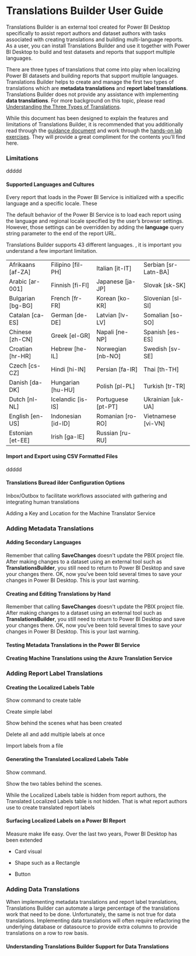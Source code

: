 # Translations Builder User Guide

Translations Builder is an external tool created for Power BI Desktop
specifically to assist report authors and dataset authors with tasks
associated with creating translations and building multi-language
reports. As a user, you can install Translations Builder and use it
together with Power BI Desktop to build and test datasets and reports
that support multiple languages.

There are three types of translations that come into play when
localizing Power BI datasets and building reports that support multiple
languages. Translations Builder helps to create and manage the first two
types of translations which are **metadata translations** and **report
label translations**. Translations Builder does not provide any
assistance with implementing **data translations**. For more background
on this topic, please read [Understanding the Three Types of
Translations](https://github.com/PowerBiDevCamp/TranslationsBuilder/blob/main/Docs/Building%20Multi-language%20Reports%20in%20Power%20BI.md#understanding-the-three-types-of-translations).

While this document has been designed to explain the features and
limitations of Translations Builder, it is recommended that you
additionally read through the [guidance
document](https://github.com/PowerBiDevCamp/TranslationsBuilder/blob/main/Docs/Building%20Multi-language%20Reports%20in%20Power%20BI.md)
and work through the [hands-on lab
exercises](https://github.com/PowerBiDevCamp/TranslationsBuilder/blob/main/Labs/Hands-on%20Lab%20-%20Building%20Multi-language%20Reports%20for%20Power%20BI.md).
They will provide a great compliment for the contents you’ll find here.

### Limitations

ddddd

#### Supported Languages and Cultures

Every report that loads in the Power BI Service is initialized with a
specific language and a specific locale. These

The default behavior of the Power BI Service is to load each report
using the language and regional locale specified by the user’s browser
settings. However, those settings can be overridden by adding the
**language** query string parameter to the end of the report URL.

Translations Builder supports 43 different languages. , it is important
you understand a few important limitation.

|                     |                      |                      |                        |
|---------------------|----------------------|----------------------|------------------------|
| Afrikaans \[af-ZA\] | Filipino \[fil-PH\]  | Italian \[it-IT\]    | Serbian \[sr-Latn-BA\] |
| Arabic \[ar-001\]   | Finnish \[fi-FI\]    | Japanese \[ja-JP\]   | Slovak \[sk-SK\]       |
| Bulgarian \[bg-BG\] | French \[fr-FR\]     | Korean \[ko-KR\]     | Slovenian \[sl-SI\]    |
| Catalan \[ca-ES\]   | German \[de-DE\]     | Latvian \[lv-LV\]    | Somalian \[so-SO\]     |
| Chinese \[zh-CN\]   | Greek \[el-GR\]      | Napali \[ne-NP\]     | Spanish \[es-ES\]      |
| Croatian \[hr-HR\]  | Hebrew \[he-IL\]     | Norwegian \[nb-NO\]  | Swedish \[sv-SE\]      |
| Czech \[cs-CZ\]     | Hindi \[hi-IN\]      | Persian \[fa-IR\]    | Thai \[th-TH\]         |
| Danish \[da-DK\]    | Hungarian \[hu-HU\]  | Polish \[pl-PL\]     | Turkish \[tr-TR\]      |
| Dutch \[nl-NL\]     | Icelandic \[is-IS\]  | Portuguese \[pt-PT\] | Ukrainian \[uk-UA\]    |
| English \[en-US\]   | Indonesian \[id-ID\] | Romanian \[ro-RO\]   | Vietnamese \[vi-VN\]   |
| Estonian \[et-EE\]  | Irish \[ga-IE\]      | Russian \[ru-RU\]    |                        |

#### Import and Export using CSV Formatted Files

ddddd

#### 

#### Translations Buread ilder Configuration Options

Inbox/Outbox to facilitate workflows associated with gathering and
integrating human translations

Adding a Key and Location for the Machine Translator Service

### Adding Metadata Translations

#### Adding Secondary Languages

Remember that calling **SaveChanges** doesn't update the PBIX project
file. After making changes to a dataset using an external tool such as
**TranslationsBuilder**, you still need to return to Power BI Desktop
and save your changes there. OK, now you’ve been told several times to
save your changes in Power BI Desktop. This is your last warning.

#### Creating and Editing Translations by Hand

Remember that calling **SaveChanges** doesn't update the PBIX project
file. After making changes to a dataset using an external tool such as
**TranslationsBuilder**, you still need to return to Power BI Desktop
and save your changes there. OK, now you’ve been told several times to
save your changes in Power BI Desktop. This is your last warning.

#### Testing Metadata Translations in the Power BI Service

#### Creating Machine Translations using the Azure Translation Service

### Adding Report Label Translations

#### Creating the Localized Labels Table

Show command to create table

Create simple label

Show behind the scenes what has been created

Delete all and add multiple labels at once

Import labels from a file

#### Generating the Translated Localized Labels Table

Show command.

Show the two tables behind the scenes.

While the Localized Labels table is hidden from report authors, the
Translated Localized Labels table is not hidden. That is what report
authors use to create translated report labels

#### Surfacing Localized Labels on a Power BI Report

Measure make life easy. Over the last two years, Power BI Desktop has
been extended

- Card visual

- Shape such as a Rectangle

- Button

### Adding Data Translations

When implementing metadata translations and report label translations,
Translations Builder can automate a large percentage of the translations
work that need to be done. Unfortunately, the same is not true for data
translations. Implementing data translations will often require
refactoring the underlying database or datasource to provide extra
columns to provide translations on a row to row basis.

#### Understanding Translations Builder Support for Data Translations

